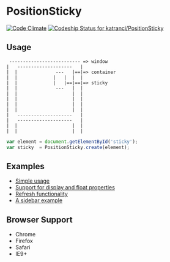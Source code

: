 PositionSticky
=======================
[![Code Climate](https://codeclimate.com/github/katranci/PositionSticky.png)](https://codeclimate.com/github/katranci/PositionSticky)
[![Codeship Status for katranci/PositionSticky](https://www.codeship.io/projects/3afbd9e0-f3af-0131-703c-46df43419009/status)](https://www.codeship.io/projects/27939) 

Usage
-----

```
 -------------------------- => window 
|   --------------------   |
|  |              ---   |==|=> container
|  |             |   |  |  |
|  |             |   |==|==|=> sticky  
|  |              ---   |  |
|  |                    |  |
|  |                    |  |
|  |                    |  |
|  |                    |  |
|   --------------------   |
|   --------------------   |
|  |                    |  |
|  |                    |  |

```

```javascript
var element = document.getElementById('sticky');
var sticky  = PositionSticky.create(element);  
```

Examples
--------
* [Simple usage](http://katranci.github.io/PositionSticky/demos/demo1.html)
* [Support for display and float properties](http://katranci.github.io/PositionSticky/demos/demo2.html)
* [Refresh functionality](http://katranci.github.io/PositionSticky/demos/refresh.html)
* [A sidebar example](http://katranci.github.io/PositionSticky/demos/sidebar.html)


Browser Support
---------------
* Chrome
* Firefox
* Safari
* IE9+
